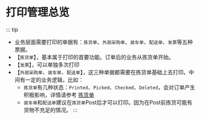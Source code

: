 # 打印管理总览

::: tip
- 业务层面需要打印的单据有：`拣货单`、`外部采购单`、`装车单`、`配送单`、`发票`等五种票据。
- 【`拣货单`】，基本属于打印的首要功能。订单后的业务从拣货单开始。
- 【`发票`】，可以单独多次打印
- 【`外部采购单`、`装车单`、`配送单`】，这三种单据都需要在拣货单基础上去打印。中间有一定的业务逻辑，比如：
  - `拣货单`有几种状态：`Printed`、`Picked`、`Checked`、`Deleted`，会对订单产生积极影响，详情请参考 [拣货单](../print/pickup)
  - `装车单`和`配送单`建议在`拣货单`Post后才可以打印。因为在Post前拣货可能有货物不充足的情况。
:::